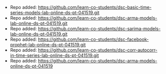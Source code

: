 
- Repo added: https://github.com/learn-co-students/dsc-basic-time-series-models-lab-online-ds-pt-041519.git
- Repo added: https://github.com/learn-co-students/dsc-arma-models-lab-online-ds-pt-041519.git
- Repo added: https://github.com/learn-co-students/dsc-sarima-models-lab-online-ds-pt-041519.git
- Repo added: https://github.com/learn-co-students/dsc-facebook-prophet-lab-online-ds-pt-041519.git
- Repo added: https://github.com/learn-co-students/dsc-corr-autocorr-in-time-series-lab-online-ds-pt-041519.git
- Repo added: https://github.com/learn-co-students/dsc-arma-models-online-ds-pt-041519